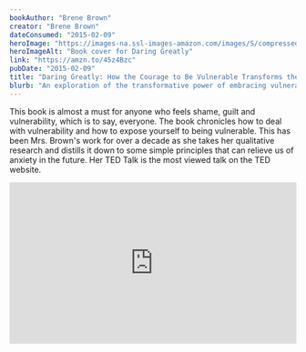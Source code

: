 ```yaml
---
bookAuthor: "Brene Brown"
creator: "Brene Brown"
dateConsumed: "2015-02-09"
heroImage: "https://images-na.ssl-images-amazon.com/images/S/compressed.photo.goodreads.com/books/1337110319i/13588356.jpg"
heroImageAlt: "Book cover for Daring Greatly"
link: "https://amzn.to/45z4Bzc"
pubDate: "2015-02-09"
title: "Daring Greatly: How the Courage to Be Vulnerable Transforms the Way We Live, Love, Parent, and Lead"
blurb: "An exploration of the transformative power of embracing vulnerability in various aspects of life, including relationships, parenting, and leadership. Brene Brown discusses the impact of vulnerability on fostering connection, creativity, and wholehearted living, encouraging readers to cultivate courage and authenticity."
---
```


This book is almost a must for anyone who feels shame, guilt and vulnerability, which is to say, everyone. The book chronicles how to deal with vulnerability and how to expose yourself to being vulnerable. This has been Mrs. Brown's work for over a decade as she takes her qualitative research and distills it down to some simple principles that can relieve us of anxiety in the future. Her TED Talk is the most viewed talk on the TED website.

<div style="max-width:854px"><div style="position:relative;height:0;padding-bottom:56.25%"><iframe src="https://embed.ted.com/talks/lang/en/brene_brown_the_power_of_vulnerability" width="854" height="480" style="position:absolute;left:0;top:0;width:100%;height:100%" frameborder="0" scrolling="no" allowfullscreen></iframe></div></div>
